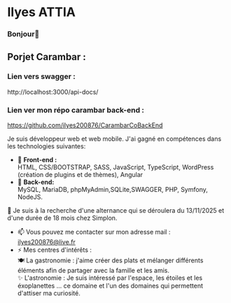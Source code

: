 # Ilyes ATTIA

### Bonjour👋

## Porjet Carambar :
### Lien vers swagger :
http://localhost:3000/api-docs/
### Lien ver mon répo carambar back-end :
https://github.com/ilyes200876/CarambarCoBackEnd


Je suis développeur web et web mobile. J'ai gagné en compétences dans les technologies suivantes:
- 🌱 **Front-end :** <br>
      HTML, CSS/BOOTSTRAP, SASS, JavaScript, TypeScript, WordPress (création de plugins et de thèmes), Angular
- 🌱 **Back-end:** <br>
      MySQL, MariaDB, phpMyAdmin,SQLite,SWAGGER, PHP, Symfony, NodeJS.

🤔 Je suis à la recherche d'une alternance qui se déroulera du 13/11/2025 et d'une durée de 18 mois chez Simplon.
- 📫 Vous pouvez me contacter sur mon adresse mail : ilyes200876@live.fr
- ⚡ Mes centres d'intérêts :<br>
  🍽 La gastronomie : j'aime créer des plats et mélanger différents éléments afin de partager avec la famille et les amis.<br>
  ✨ L'astronomie : Je suis intéressé par l'espace, les étoiles et les éxoplanettes ... ce domaine et l'un des domaines qui permettent d'attiser ma curiosité.

